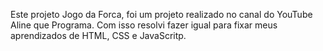 Este projeto Jogo da Forca, foi um projeto realizado no canal do YouTube Aline que Programa. Com isso resolvi fazer igual para fixar meus aprendizados de HTML, CSS e JavaScritp.